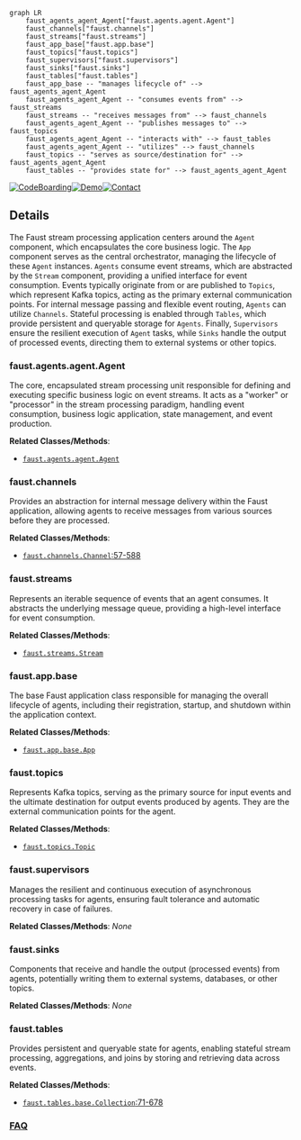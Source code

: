 ```mermaid
graph LR
    faust_agents_agent_Agent["faust.agents.agent.Agent"]
    faust_channels["faust.channels"]
    faust_streams["faust.streams"]
    faust_app_base["faust.app.base"]
    faust_topics["faust.topics"]
    faust_supervisors["faust.supervisors"]
    faust_sinks["faust.sinks"]
    faust_tables["faust.tables"]
    faust_app_base -- "manages lifecycle of" --> faust_agents_agent_Agent
    faust_agents_agent_Agent -- "consumes events from" --> faust_streams
    faust_streams -- "receives messages from" --> faust_channels
    faust_agents_agent_Agent -- "publishes messages to" --> faust_topics
    faust_agents_agent_Agent -- "interacts with" --> faust_tables
    faust_agents_agent_Agent -- "utilizes" --> faust_channels
    faust_topics -- "serves as source/destination for" --> faust_agents_agent_Agent
    faust_tables -- "provides state for" --> faust_agents_agent_Agent
```

[![CodeBoarding](https://img.shields.io/badge/Generated%20by-CodeBoarding-9cf?style=flat-square)](https://github.com/CodeBoarding/GeneratedOnBoardings)[![Demo](https://img.shields.io/badge/Try%20our-Demo-blue?style=flat-square)](https://www.codeboarding.org/demo)[![Contact](https://img.shields.io/badge/Contact%20us%20-%20contact@codeboarding.org-lightgrey?style=flat-square)](mailto:contact@codeboarding.org)

## Details

The Faust stream processing application centers around the `Agent` component, which encapsulates the core business logic. The `App` component serves as the central orchestrator, managing the lifecycle of these `Agent` instances. `Agents` consume event streams, which are abstracted by the `Stream` component, providing a unified interface for event consumption. Events typically originate from or are published to `Topics`, which represent Kafka topics, acting as the primary external communication points. For internal message passing and flexible event routing, `Agents` can utilize `Channels`. Stateful processing is enabled through `Tables`, which provide persistent and queryable storage for `Agents`. Finally, `Supervisors` ensure the resilient execution of `Agent` tasks, while `Sinks` handle the output of processed events, directing them to external systems or other topics.

### faust.agents.agent.Agent
The core, encapsulated stream processing unit responsible for defining and executing specific business logic on event streams. It acts as a "worker" or "processor" in the stream processing paradigm, handling event consumption, business logic application, state management, and event production.


**Related Classes/Methods**:

- <a href="https://github.com/faust-streaming/faust/blob/master/faust/agents/agent.py" target="_blank" rel="noopener noreferrer">`faust.agents.agent.Agent`</a>


### faust.channels
Provides an abstraction for internal message delivery within the Faust application, allowing agents to receive messages from various sources before they are processed.


**Related Classes/Methods**:

- <a href="https://github.com/faust-streaming/faust/blob/master/faust/channels.py#L57-L588" target="_blank" rel="noopener noreferrer">`faust.channels.Channel`:57-588</a>


### faust.streams
Represents an iterable sequence of events that an agent consumes. It abstracts the underlying message queue, providing a high-level interface for event consumption.


**Related Classes/Methods**:

- <a href="https://github.com/faust-streaming/faust/blob/master/faust/streams.py" target="_blank" rel="noopener noreferrer">`faust.streams.Stream`</a>


### faust.app.base
The base Faust application class responsible for managing the overall lifecycle of agents, including their registration, startup, and shutdown within the application context.


**Related Classes/Methods**:

- <a href="https://github.com/faust-streaming/faust/blob/master/faust/app/base.py" target="_blank" rel="noopener noreferrer">`faust.app.base.App`</a>


### faust.topics
Represents Kafka topics, serving as the primary source for input events and the ultimate destination for output events produced by agents. They are the external communication points for the agent.


**Related Classes/Methods**:

- <a href="https://github.com/faust-streaming/faust/blob/master/faust/topics.py" target="_blank" rel="noopener noreferrer">`faust.topics.Topic`</a>


### faust.supervisors
Manages the resilient and continuous execution of asynchronous processing tasks for agents, ensuring fault tolerance and automatic recovery in case of failures.


**Related Classes/Methods**: _None_

### faust.sinks
Components that receive and handle the output (processed events) from agents, potentially writing them to external systems, databases, or other topics.


**Related Classes/Methods**: _None_

### faust.tables
Provides persistent and queryable state for agents, enabling stateful stream processing, aggregations, and joins by storing and retrieving data across events.


**Related Classes/Methods**:

- <a href="https://github.com/faust-streaming/faust/blob/master/faust/tables/base.py#L71-L678" target="_blank" rel="noopener noreferrer">`faust.tables.base.Collection`:71-678</a>




### [FAQ](https://github.com/CodeBoarding/GeneratedOnBoardings/tree/main?tab=readme-ov-file#faq)